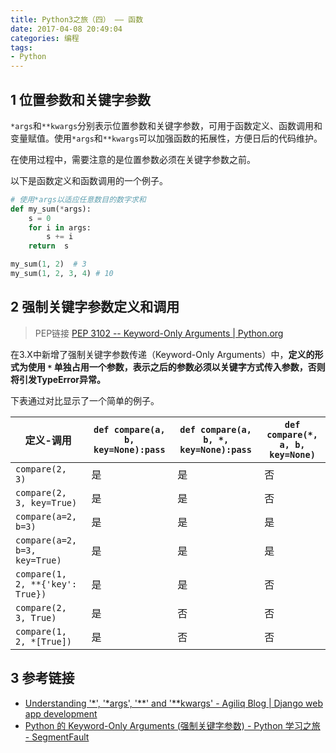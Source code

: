 ```yaml
---
title: Python3之旅（四） —— 函数
date: 2017-04-08 20:49:04
categories: 编程
tags:
- Python
---
```


## 1 位置参数和关键字参数

`*args`和`**kwargs`分别表示位置参数和关键字参数，可用于函数定义、函数调用和变量赋值。使用`*args`和`**kwargs`可以加强函数的拓展性，方便日后的代码维护。

在使用过程中，需要注意的是位置参数必须在关键字参数之前。

以下是函数定义和函数调用的一个例子。

```python
# 使用*args以适应任意数目的数字求和
def my_sum(*args):
    s = 0
    for i in args:
        s += i
    return  s

my_sum(1, 2)  # 3
my_sum(1, 2, 3, 4) # 10
```

<!-- more -->

## 2 强制关键字参数定义和调用

> PEP链接
[PEP 3102 -- Keyword-Only Arguments | Python.org](https://www.python.org/dev/peps/pep-3102/)

在3.X中新增了强制关键字参数传递（Keyword-Only Arguments）中，**定义的形式为使用 `*` 单独占用一个参数，表示之后的参数必须以关键字方式传入参数，否则将引发TypeError异常。**

下表通过对比显示了一个简单的例子。

| 定义-调用 | `def compare(a, b, key=None):pass` |  `def compare(a, b, *, key=None):pass` | `def compare(*, a, b, key=None)` |
| ------ | ------ | ------ | ------ |
| `compare(2, 3)` | 是 | 是 | 否 |
| `compare(2, 3, key=True)` | 是 | 是 | 否 |
| `compare(a=2, b=3)` | 是 | 是 | 是 |
| `compare(a=2, b=3, key=True)` | 是 | 是 | 是 |
| `compare(1, 2, **{'key': True})` | 是 | 是 | 否|
| `compare(2, 3, True)` | 是 | 否 | 否 |
| `compare(1, 2, *[True])` | 是 | 否 | 否 |


## 3 参考链接

- [Understanding '*', '*args', '**' and '**kwargs' - Agiliq Blog | Django web app development](http://agiliq.com/blog/2012/06/understanding-args-and-kwargs/)
- [Python 的 Keyword-Only Arguments (强制关键字参数) - Python 学习之旅 - SegmentFault](https://segmentfault.com/a/1190000005173136)
